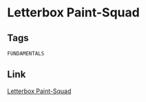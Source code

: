 # Letterbox Paint-Squad

## Tags 

`FUNDAMENTALS`

## Link

[Letterbox Paint-Squad](https://www.codewars.com/kata/5a7893ef0025e9eb50000013)
